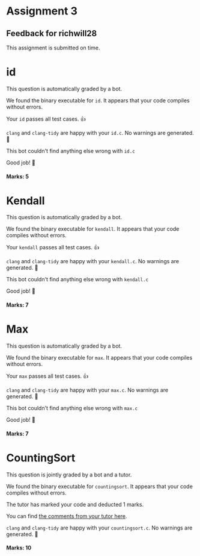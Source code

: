 # Assignment 3
## Feedback for richwill28

This assignment is submitted on time. 

# id
This question is automatically graded by a bot.

We found the binary executable for `id`.  It appears that your code compiles without errors.

Your `id` passes all test cases. :thumbsup:

`clang` and `clang-tidy` are happy with your `id.c`.  No warnings are generated.  :confetti_ball:

This bot couldn't find anything else wrong with `id.c`

Good job! :star2:

#### Marks: 5
# Kendall
This question is automatically graded by a bot.

We found the binary executable for `kendall`.  It appears that your code compiles without errors.

Your `kendall` passes all test cases. :thumbsup:

`clang` and `clang-tidy` are happy with your `kendall.c`.  No warnings are generated.  :confetti_ball:

This bot couldn't find anything else wrong with `kendall.c`

Good job! :star2:

#### Marks: 7
# Max
This question is automatically graded by a bot.

We found the binary executable for `max`.  It appears that your code compiles without errors.

Your `max` passes all test cases. :thumbsup:

`clang` and `clang-tidy` are happy with your `max.c`.  No warnings are generated.  :confetti_ball:

This bot couldn't find anything else wrong with `max.c`

Good job! :star2:

#### Marks: 7
# CountingSort
This question is jointly graded by a bot and a tutor.

We found the binary executable for `countingsort`.  It appears that your code compiles without errors.

The tutor has marked your code and deducted 1 marks.

You can find [the comments from your tutor here](https://github.com/nus-cs1010-2021-s1/as03-richwill28/commit/b982fc41742d192472e87f9f07895c2ee935dfc3).

`clang` and `clang-tidy` are happy with your `countingsort.c`.  No warnings are generated.  :confetti_ball:

#### Marks: 10
